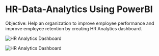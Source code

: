 # HR-Data-Analytics Using PowerBI
Objective:
Help an organization to improve employee performance and improve employee retention by creating HR Analytics dashboard.


![HR Analytics Dashboard](https://github.com/Kajol0810/HR-Analytics/assets/59485729/39e29fe3-07e0-4eec-95e4-2f3b58c679e3)



![HR Analytics Dashboard](https://github.com/Kajol0810/HR-Analytics/assets/59485729/9dbe31fe-2652-49d0-b25d-7e5bf77c7dec)
